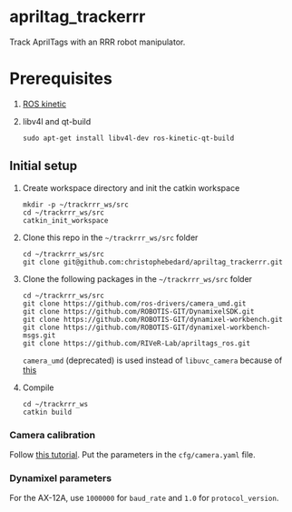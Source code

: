 # apriltag_trackerrr

Track AprilTags with an RRR robot manipulator.

# Prerequisites

1. [ROS kinetic](http://wiki.ros.org/kinetic/Installation/Ubuntu)

2. libv4l and qt-build
   ````
   sudo apt-get install libv4l-dev ros-kinetic-qt-build
   ````

## Initial setup

1. Create workspace directory and init the catkin workspace
   ````
   mkdir -p ~/trackrrr_ws/src
   cd ~/trackrrr_ws/src
   catkin_init_workspace
   ````

2. Clone this repo in the `~/trackrrr_ws/src` folder
   ````
   cd ~/trackrrr_ws/src
   git clone git@github.com:christophebedard/apriltag_trackerrr.git
   ````  

3. Clone the following packages in the `~/trackrrr_ws/src` folder  
   ````
   cd ~/trackrrr_ws/src
   git clone https://github.com/ros-drivers/camera_umd.git
   git clone https://github.com/ROBOTIS-GIT/DynamixelSDK.git
   git clone https://github.com/ROBOTIS-GIT/dynamixel-workbench.git
   git clone https://github.com/ROBOTIS-GIT/dynamixel-workbench-msgs.git
   git clone https://github.com/RIVeR-Lab/apriltags_ros.git
   ````  
   `camera_umd` (deprecated) is used instead of `libuvc_camera` because of [this](https://github.com/ros-drivers/libuvc_ros/issues/15)

3. Compile
   ````
   cd ~/trackrrr_ws
   catkin build
   ````

### Camera calibration

Follow [this tutorial](http://wiki.ros.org/camera_calibration/Tutorials/MonocularCalibration). Put the parameters in the `cfg/camera.yaml` file.

### Dynamixel parameters

For the AX-12A, use `1000000` for `baud_rate` and `1.0` for `protocol_version`.